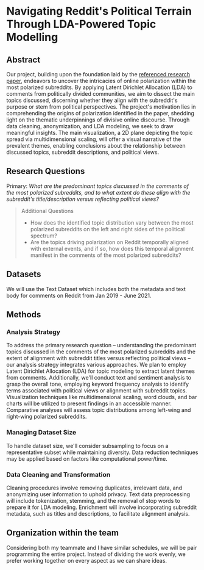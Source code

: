 # Navigating Reddit's Political Terrain Through LDA-Powered Topic Modelling

## Abstract
Our project, building upon the foundation laid by the [referenced research paper](https://www.nature.com/articles/s41586-021-04167-x), endeavors to uncover the intricacies of online polarization within the most polarized subreddits. By applying Latent Dirichlet Allocation (LDA) to comments from politically divided communities, we aim to dissect the main topics discussed, discerning whether they align with the subreddit's purpose or stem from political perspectives. The project's motivation lies in comprehending the origins of polarization identified in the paper, shedding light on the thematic underpinnings of divisive online discourse. Through data cleaning, anonymization, and LDA modeling, we seek to draw meaningful insights. The main visualization, a 2D plane depicting the topic spread via multidimensional scaling, will offer a visual narrative of the prevalent themes, enabling conclusions about the relationship between discussed topics, subreddit descriptions, and political views.

## Research Questions
Primary: *What are the predominant topics discussed in the comments of the most polarized subreddits, and to what extent do these align with the subreddit's title/description versus reflecting political views?*
> Additional Questions
> - How does the identified topic distribution vary between the most polarized subreddits on the left and right sides of the political spectrum?
> - Are the topics driving polarization on Reddit temporally aligned with external events, and if so, how does this temporal alignment manifest in the comments of the most polarized subreddits?





## Datasets
We will use the Text Dataset which includes both the metadata and text body for comments on Reddit from Jan 2019 - June 2021.

## Methods
### Analysis Strategy
To address the primary research question – understanding the predominant topics discussed in the comments of the most polarized subreddits and the extent of alignment with subreddit titles versus reflecting political views – our analysis strategy integrates various approaches. We plan to employ Latent Dirichlet Allocation (LDA) for topic modeling to extract latent themes from comments. Additionally, we'll conduct text and sentiment analysis to grasp the overall tone, employing keyword frequency analysis to identify terms associated with political views or alignment with subreddit topics. Visualization techniques like multidimensional scaling, word clouds, and bar charts will be utilized to present findings in an accessible manner. Comparative analyses will assess topic distributions among left-wing and right-wing polarized subreddits.

### Managing Dataset Size
To handle dataset size, we'll consider subsampling to focus on a representative subset while maintaining diversity. Data reduction techniques may be applied based on factors like computational power/time.

### Data Cleaning and Transformation
Cleaning procedures involve removing duplicates, irrelevant data, and anonymizing user information to uphold privacy. Text data preprocessing will include tokenization, stemming, and the removal of stop words to prepare it for LDA modeling. Enrichment will involve incorporating subreddit metadata, such as titles and descriptions, to facilitate alignment analysis.

## Organization within the team
Considering both my teammate and I have similar schedules, we will be pair programming the entire project. Instead of dividing the work evenly, we prefer working together on every aspect as we can share ideas.
